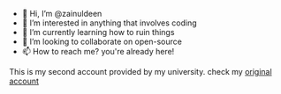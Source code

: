 
- 👋 Hi, I’m @zainuldeen
- 👀 I’m interested in anything that involves coding
- 🌱 I’m currently learning how to ruin things
- 💞️ I’m looking to collaborate on open-source
- 📫 How to reach me? you're already here!

This is my second account provided by my university. check my [original account](https://github.com/Zain-ul-din)
